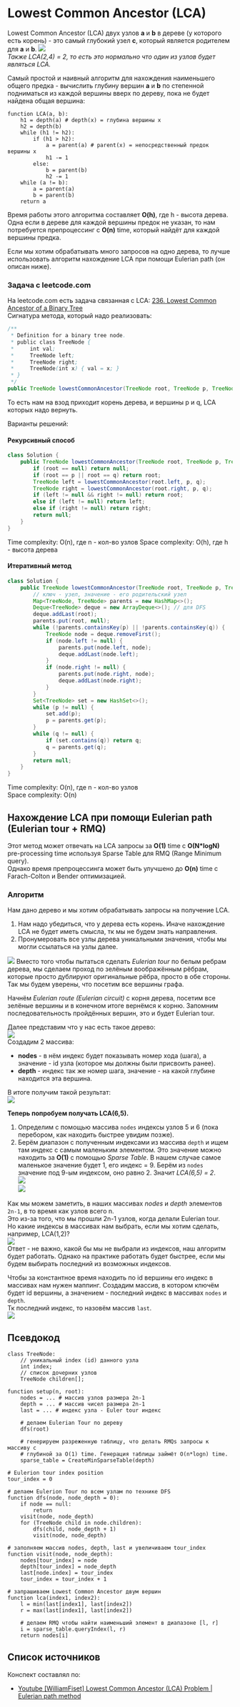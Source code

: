 # Lowest Common Ancestor (LCA)  
Lowest Common Ancestor (LCA)  двух узлов **a** и **b** в дереве (у которого есть корень) - это самый глубокий узел 
**c**, который является родителем для **a** и **b**.
![](images/pict1.png)  
_Также LCA(2,4) = 2, то есть это нормально что один из узлов будет являться LCA._  

Самый простой и наивный алгоритм для нахождения наименьшего общего предка - вычислить глубину вершин **a** и **b** 
по степенной подниматься из каждой вершины вверх по дереву, пока не будет найдена общая вершина:  
```
function LCA(a, b):
    h1 = depth(a) # depth(x) = глубина вершины x
    h2 = depth(b)
    while (h1 != h2):
        if (h1 > h2):
            a = parent(a) # parent(x) = непосредственный предок вершины x
            h1 -= 1
        else:
            b = parent(b)
            h2 -= 1
    while (a != b):
        a = parent(a)
        b = parent(b)
    return a
```
Время работы этого алгоритма составляет **O(h)**, где h - высота дерева.  
Одна если в дереве для каждой вершины предок не указан, то нам потребуется препроцессинг с **O(n)** time, который 
найдёт для каждой вершины предка.  

Если мы хотим обрабатывать много запросов на одно дерева, то лучше использовать алгоритм нахождение LCA при помощи 
Eulerian path (он описан ниже).  

### Задача с leetcode.com  
На leetcode.com есть задача связанная с LCA: 
[236. Lowest Common Ancestor of a Binary Tree](https://leetcode.com/problems/lowest-common-ancestor-of-a-binary-tree/)  
Сигнатура метода, который надо реализовать:  
```java
/**
 * Definition for a binary tree node.
 * public class TreeNode {
 *     int val;
 *     TreeNode left;
 *     TreeNode right;
 *     TreeNode(int x) { val = x; }
 * }
 */
public TreeNode lowestCommonAncestor(TreeNode root, TreeNode p, TreeNode q)
```
То есть нам на взод приходит корень дерева, и вершины p и q, LCA которых надо вернуть.  

Варианты решений:  

#### Рекурсивный способ  
```java
class Solution {
    public TreeNode lowestCommonAncestor(TreeNode root, TreeNode p, TreeNode q) {
        if (root == null) return null;
        if (root == p || root == q) return root;
        TreeNode left = lowestCommonAncestor(root.left, p, q);
        TreeNode right = lowestCommonAncestor(root.right, p, q);
        if (left != null && right != null) return root;
        else if (left != null) return left;
        else if (right != null) return right;
        return null;
    }
}
```
Time complexity: O(n), где n - кол-во узлов
Space complexity: O(h), где h - высота дерева

#### Итеративный метод  
```java
class Solution {
    public TreeNode lowestCommonAncestor(TreeNode root, TreeNode p, TreeNode q) {
        // ключ - узел, значение - его родительский узел
        Map<TreeNode, TreeNode> parents = new HashMap<>();
        Deque<TreeNode> deque = new ArrayDeque<>(); // для DFS
        deque.addLast(root);
        parents.put(root, null);
        while (!parents.containsKey(p) || !parents.containsKey(q)) {
            TreeNode node = deque.removeFirst();
            if (node.left != null) {
                parents.put(node.left, node);
                deque.addLast(node.left);
            }
            if (node.right != null) {
                parents.put(node.right, node);
                deque.addLast(node.right);
            }
        }
        Set<TreeNode> set = new HashSet<>();
        while (p != null) {
            set.add(p);
            p = parents.get(p);
        }
        while (q != null) {
            if (set.contains(q)) return q;
            q = parents.get(q);
        }
        return null;
    }
}
```
Time complexity: O(n), где n - кол-во узлов  
Space complexity: O(n)


## Нахождение LCA при помощи Eulerian path (Eulerian tour + RMQ)  
Этот метод может отвечать на LCA запросы за **O(1)** time с **O(N*logN)** pre-processing time используя Sparse Table 
для RMQ (Range Minimum query).  
Однако время препроцессинга может быть улучшено до **O(n)** time с Farach-Colton и Bender оптимизацией.  

### Алгоритм  
Нам дано дерево и мы хотим обрабатывать запросы на получение LCA.  
1. Нам надо убедиться, что у дерева есть корень. Иначе нахождение LCA не будет иметь смысла, тк мы не будем знать 
направления.  
2. Пронумеровать все узлы дерева уникальными значения, чтобы мы могли ссылаться на узлы далее.  

![](images/pict2.png)
Вместо того чтобы пытаться сделать *Eulerian tour* по белым ребрам дерева, мы сделаем проход по зелёным воображённым 
рёбрам, которые просто дублируют оригинальные рёбра, просто в обе стороны. Так мы будем уверены, что посетим все 
вершины графа.  

Начнём *Eulerian route (Eulerian circuit)* с корня дерева, посетим все зелёные вершины и в конечном итоге вернёмся к 
корню. Запомним последовательность пройдённых вершин, это и будет Eulerian tour.  

Далее представим что у нас есть такое дерево:  
![](images/pict3.png)  
Создадим 2 массива:  
- **nodes** - в нём индекс будет показывать номер хода (шага), а значение - id узла (которое мы должны были присвоить 
ранее).  
- **depth** - индекс так же номер шага, значение - на какой глубине находится эта вершина.  

В итоге получим такой результат:  
![](images/pict4.png)  

**Теперь попробуем получать LCA(6,5).**  
1. Определим с помощью массива `nodes` индексы узлов 5 и 6 (пока перебором, как находить быстрее увидим позже).  
2. Берём диапазон с полученным индексами из массива `depth` и ищем там индекс с самым маленьким элементом. 
Это значение можно находить за **O(1)** с помощью *Sparse Table*. В нашем случае самое маленькое значение будет 1, 
его индекс = 9. Берём из `nodes` значение под 9-ым индексом, оно равно 2. Значит *LCA(6,5) = 2*.  
![](images/pict5.png)  
![](images/pict6.png)  

Как мы можем заметить, в наших массивах *nodes* и *depth* элементов `2n-1`, в то время как узлов всего n.  
Это из-за того, что мы прошли 2n-1 узлов, когда делали Eulerian tour.  
Но какие индексы в массивах нам выбрать, если мы хотим сделать, например, LCA(1,2)?  
![](images/pict7.png)  
Ответ - не важно, какой бы мы не выбрали из индексов, наш алгоритм будет работать. Однако на практике работать будет 
быстрее, если мы будем выбирать последний из возможных индексов.  

Чтобы за константное время находить по id вершины его индекс в массивах нам нужен маппинг. 
Создадим массив, в котором ключём будет id вершины, а значением - последний индекс в массивах `nodes` и `depth`.  
Тк последний индекс, то назовём массив `last`.  
![](images/pict8.png)  

## Псевдокод  
```
class TreeNode:
    // уникальный index (id) данного узла
    int index;
    // список дочерних узлов
    TreeNode children[];

function setup(n, root):
    nodes = ... # массив узлов размера 2n-1
    depth = ... # массив чисел размера 2n-1
    last = ... # индекс узла - Euler tour индекс
    
    # делаем Eulerian Tour по дереву
    dfs(root)
    
    # генерируем разреженную таблицу, что делать RMQs запросы к массиву с 
    # глубиной за O(1) time. Генерация таблицы займёт O(n*logn) time.
    sparse_table = CreateMinSparseTable(depth)

# Eulerion tour index position
tour_index = 0

# делаем Eulerion Tour по всем узлам по технике DFS
function dfs(node, node_depth = 0):
    if node == null:
        return
    visit(node, node_depth)
    for (TreeNode child in node.children):
        dfs(child, node_depth + 1)
        visit(node, node_depth)

# заполняем массив nodes, depth, last и увеличиваем tour_index
function visit(node, node_depth):
    nodes[tour_index] = node
    depth[tour_index] = node_depth
    last[node.index] = tour_index
    tour_index = tour_index + 1

# запрашиваем Lowest Common Ancestor двум вершин
function lca(index1, index2):
    l = min(last[index1], last[index2])
    r = max(last[index1], last[index2])

    # делаем RMQ чтобы найти наименьший элемент в диапазоне [l, r]
    i = sparse_table.queryIndex(l, r)
    return nodes[i]
```

## Список источников  
Конспект составлял по:
* [Youtube \[WilliamFiset\] Lowest Common Ancestor (LCA) Problem | Eulerian path method](https://www.youtube.com/watch?v=sD1IoalFomA&list=PLDV1Zeh2NRsDGO4--qE8yH72HFL1Km93P&index=13)